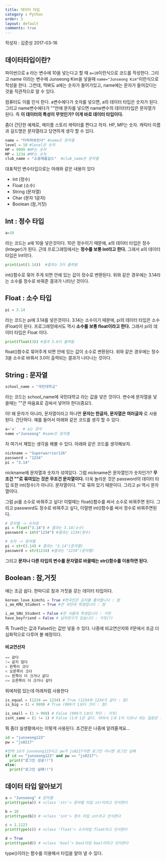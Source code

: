 ```yaml
---
title: 데이터 타입
category : Python
order: 3
layout: default
comments: true
---
```

작성자 : 김준성 2017-03-16

## 데이터타입이란?
파이썬으로 a 라는 변수에 10을 넣는다고 할 때 ```a=10```이런식으로 코드를 작성한다. 그리고 name 이라는 변수에 Junseong Kim을 넣을때 ```name="Junseong Kim"```이런식으로 작성을 한다. 그런데, 딱봐도 a에는 숫자가 들어가있고, name에는 문자가 들어갔다는 것을 직관적으로 알 수 있다.

컴퓨터도 이를 인식 한다. a변수에다가 숫자를 넣으면, a의 데이터 타입은 숫자가 된다. 그리고 name변수에다가 ""안에 문자를 넣으면 name변수의 데이터타입은 문자열가 된다. 즉 **이 데이터의 특성이 무엇인가? 이게 바로 데이터 타입이다.**

좀더 간단한 예제로, 메이플 스토리 캐릭터를 짠다고 하자. HP, MP는 숫자. 캐릭터 이름과 길드명은 문자열라고 당연하게 생각 할 수 있다.
```python
name = "타락파워전사" #name은 문자열
level = 10 #level은 숫자
HP = 9999 #HP는 숫자
MP = 1234 #MP는 숫자
club_name = "소융메플길드"  #club_name은 문자열
```

대표적인 변수타입으로는 아래와 같은 내용이 있다
- Int (정수)
- Float (소수)
- String (문자열)
- Char (문자 1글자)
- Boolean (참,거짓)

## Int : 정수 타입

```python
a=10
```
라는 코드는 a에 10을 넣은것이다. 10은 정수이기 때문에, a의 데이터 타입은 정수(Integer)가 된다. 근데 프로그래밍에서는 **정수를 보통 Int라고 한다.** 그래서 a의 데이터 타입은 Int이다.

```python
print(int(3.14))  #결과는 3이 출력됨
```
int()함수로 묶어 주게 되면 안에 있는 값이 정수로 변환된다. 위와 같은 경우에는 3.14라는 소수를 정수로 바꿔준 결과가 나타난 것이다.

## Float : 소수 타입

```python
pi = 3.14
```
라는 코드는 pi에 3.14를 넣은것이다. 3.14는 소수이기 때문에, pi의 데이터 타입은 소수(Float)이 된다. 프로그래밍에서도 역시 **소수를 보통 float이라고 한다.** 그래서 pi의 데이터 타입은 Float 이다.

```python
print(float(3)) #결과 3.0이 출력됨
```
float()함수로 묶어주게 되면 안에 있는 값이 소수로 변환된다. 위와 같은 경우에는 정수 3을 소수로 바꿔서 3.0이 출력되는 결과가 나타나는 것이다.


## String : 문자열
```python
school_name = "국민대학교"
```
라는 코드는 school_name에 국민대학교 라는 값을 넣은 것이다. 변수에 문자열을 넣을때는 ""큰 따움표로 감싸서 넣어야 한다(중요!).

아! 왜 문자가 아니라, 문자열이라고 하나면 **문자는 한글자, 문자열은 여러글자** 로 사용된다. 간단하다. 예를 들어서 아래와 같은 코드를 생각 할 수 있다.
```python
a='a'   # a는 문자
name ="Junseong" #name은 문자열
```

자 여기서 재밌는 생각을 해볼 수 있다. 아래와 같은 코드를 생각해보자.
```python
nickname = "Superwarrior126"
password = "1234"
pi = "3.14"
```
nickname에 문자열과 숫자가 섞여있다. 그럼 nickname은 문자열인가 숫자인가? **무조건 ""로 묶여있는 것은 무조건 문자열이다.** 더욱 놀라운 것은 password의 데이터 타입 또한 int(정수)가 아니다. 문자열이다. ""로 묶여 있기 때문이다. 그리고 pi 역시 문자열이다.

그럼 pi를 소수로 바꿔주고 싶다! 이럴때는 float()함수를 써서 소수로 바꿔주면 된다. 그리고 password도 정수로 바꿔주고 싶다, 이럴땐 int()함수를 써서 정수로 바꿔주면된다.

```python
# 문자열 -> 숫자로
pi = float("3.14") # 결과는 3.14(소수)
password = int("1234") #결과는 1234(정수)

# 숫자 -> 문자열
pi = str(3.14) # 결과는 "3.14"(문자열)
password = str(1234) #결과는 "1234"(문자열)
```

그리고 **문자나 다른 타입의 변수를 문자열로 바꿀때는 str()함수를 이용하면 된다.**

## Boolean : 참,거짓

얘는 조금 쉽다. 한마디로 참과 거짓을 갖는 데이터 타입이다.

```python
korean_love_kimchi = True #한국인은 김치를 좋아합니다 : 참
i_am_KMU_Student = True #전 국민대 학생입니다 : 참

i_am_SNU_Student = False #전 서울대 학생입니다 : 거짓
have_boyfriend = False # 남자친구가 있습니다 : 거짓(?)
```
즉 True라는 값과 False라는 값만 넣을 수 있다. 나중에 비교연산자와 if문에서 조금 더 심화적으로 다루어 볼 예정이다.

#### 비교연산자

```python
== 같다
!= 같지 않다
> 왼쪽이 크다
< 오른쪽이 크다
>= 왼쪽이 더 크거나 같다
<= 오른쪽이 더 크거나 같다
```

위에처럼 있는데 아래처럼 사용한다
```python
is_equal = (1234 == 1234) # True (1234와 1234가 같다 : 참)
is_big = (1 < 999) # True (999가 1보다 크다 : 참)

is_small = (1 > 999) # False (999가 1보다 작다 : 거짓)
isnt_same = (1 != 1) # False (1과 1은 같다. 따라서 1과 1이 다르냐 라는 질문은 거짓이다.)
```

뭐 좀더 실생활에서는 이렇게 사용된다. 조건문은 나중에 알려줄게요...
```python
id = "junseong123"
pw = "js0217"

#만약 id가 junseong123이고 pw가 js0217이면 로그인 아니면 로그인 실패
if id == "junseong123" and pw == "js0217":
  print("로그인 성공!!")
else:
  print("로그인 실패!!")
```

## 데이터 타입 알아보기
```python
a = "Junseong" # 문자열
print(type(a)) # <class 'str'> 문자열 타입 str이라고 인식한다

b = 10
print(type(b)) # <class 'int'> 정수 타입 int라고 인식한다

c = 1.1123
print(type(c)) # <class 'float'> 소수타입 float라고 인식한다

d = True
print(type(d)) # <class 'bool'> bool타입 bool이라고 인식한다
```
type()이라는 함수를 이용해서 타입을 알아 낼 수 있다.
